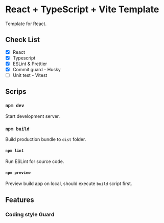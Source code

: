 # React + TypeScript + Vite Template
Template for React.

## Check List
- [x] React
- [x] Typescript
- [x] ESLint & Prettier
- [x] Commit guard - Husky
- [ ] Unit test - Vitest

## Scrips
### `npm dev`
Start development server.

### `npm build`
Build production bundle to `dist` folder.

#### `npm lint`
Run ESLint for source code.

#### `npm preview`
Preview build app on local, should execute `build` script first.

## Features
### Coding style Guard

